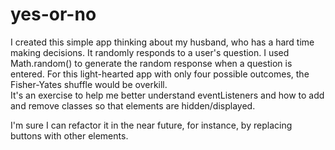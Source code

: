 # yes-or-no
I created this simple app thinking about my husband, who has a hard time making decisions. It randomly responds to a user's question. I used Math.random() to generate the random response when a question is entered. For this light-hearted app with only four possible outcomes, the Fisher-Yates shuffle would be overkill.  
It's an exercise to help me better understand eventListeners and how to add and remove classes so that elements are hidden/displayed. 

I'm sure I can refactor it in the near future, for instance, by replacing buttons with other elements. 
